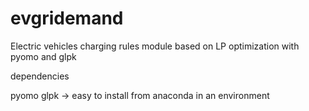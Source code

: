# evgridemand
Electric vehicles charging rules module based on LP optimization with pyomo and glpk


dependencies

pyomo
glpk -> easy to install from anaconda in an environment
